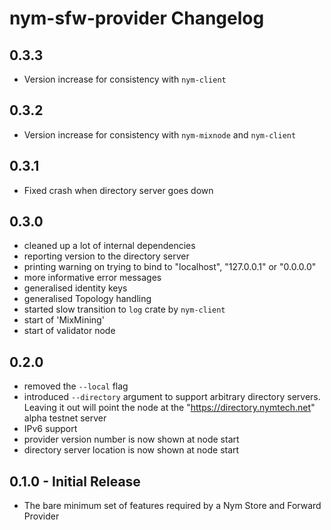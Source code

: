 # nym-sfw-provider Changelog

## 0.3.3

* Version increase for consistency with `nym-client`

## 0.3.2

* Version increase for consistency with `nym-mixnode` and `nym-client`

## 0.3.1

* Fixed crash when directory server goes down

## 0.3.0

* cleaned up a lot of internal dependencies
* reporting version to the directory server
* printing warning on trying to bind to "localhost", "127.0.0.1" or "0.0.0.0"
* more informative error messages
* generalised identity keys
* generalised Topology handling
* started slow transition to `log` crate by `nym-client`
* start of 'MixMining'
* start of validator node


## 0.2.0

* removed the `--local` flag
* introduced `--directory` argument to support arbitrary directory servers. Leaving it out will point the node at the "https://directory.nymtech.net" alpha testnet server
* IPv6 support
* provider version number is now shown at node start
* directory server location is now shown at node start

## 0.1.0 - Initial Release

* The bare minimum set of features required by a Nym Store and Forward Provider

